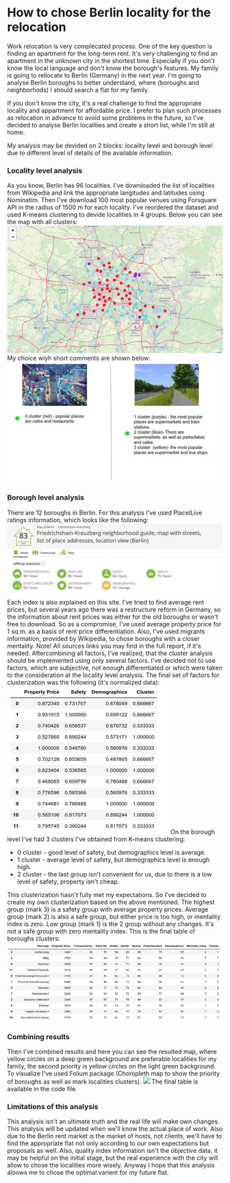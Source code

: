 <h1>How to chose Berlin locality for the relocation</h1>
<p>Work relocation is very complecated process. One of the key question is finding an apartment for the long-term rent.
It's very challenging to find an apartment in the unknown city in the shortest time. Especially if you don't know the local language and don't know the borough's features. 
My family is going to rellocate to Berlin (Germany) in the next year. I'm going to analyse Berlin boroughs to better understand, where (boroughs and neighborhods) I should search a flat for my family.</p>
<p>If you don't know the city, it's a real challenge to find the appropriate locality and appartment for affordable price. I prefer to plan such processes as relocation in advance to avoid some problems in the future, so I've decided to analyse Berlin localities and create a short list, while I'm still at home.<p>
<p> My analysis may be devided on 2 blocks: locality level and borough level due to different level of details of the available information.<p>

<h3> Locality level analysis</h3>
As you know, Berlin has 96 localities. I've downloaded the list of localities from Wikipedia and link the appropriate langitudes and latitudes using Nominatim. Then I've download 100 most popular venues using Forsquare API in the radius of 1500 m for each locality. I've reordered the dataset and used K-means clustering to devide localities in 4 groups. Below you can see the map with all clusters:
<img src='localities.jpg'>
My choice wiyh short comments are shown below:
<img src='local_choice.jpg'>

<h3> Borough level analysis</h3>
There are 12 boroughs in Berlin. 
For this analysis I've used PlaceILive ratings information, which looks like the following:
<img src='ratings.jpg'>
Each index is also explained on this site.
I've tried to find average rent prices, but several years ago there was a restructure reform in Germany, so the information about rent prices was either for the old boroughs or wasn't free to download. So as a compromise, I've used average property price for 1 sq.m. as a basis of rent price differentiation.
Also, I've used migrants information, provided by Wikipedia, to chose boroughs with a closer mentality.
Note! All sources links you may find in the full report, if it's needed.
Aftercombining all factors, I've realized, that the cluster analysis should be implemented using only several factors. I've decided not to use factors, which are subjective, not enough differentiated or which were taken to the consideration at the locality level analysis. 
The final set of factors for clusterization was the following (it's normalized data):
<img src='factors.jpg'>
On the borough level I've had 3 clusters I've obtained from K-means clustering:
<ul>
	<li>0 cluster - good level of safety, but demographics level is average.</li>
	<li>1 cluster - average level of safety, but demographics level is enough high.</li>
	<li>2 cluster - the last group isn't convenient for us, due to there is a low level of safety, property isn't cheap.
</ul>
This clusterization hasn't fully met my expectations. So I've decided to create my own clusterization based on the above mentioned.
The highest group (mark 3) is a safety group with average property prices.
Average group (mark 2) is also a safe group, but either price is too high, or mentality index is zero.
Low group (mark 1) is the 2 group without any changes. It's not a safe group with zero mentality index.
This is the final table of boroughs clusters:
<img src='boroughs.jpg'>

<h3> Combining results</h3>
Then I've combined results and here you can see the resulted map, where yellow circles on a deep green background are preferable localities for my family, the second priority is yellow circles on the light green background. To visualize I've used Folium package (Choropleth map to show the priority of boroughs as well as mark localities clusters). 
<img src='final_map.gpg'>
The final table is available in the code file.

<h3>Limitations of this analysis</h3> 
This analysis isn't an ultimate truth and the real life will make own changes. This analysis will be updated when we'll know the actual place of work. Also due to the Berlin rent market is the market of hosts, not clients, we'll have to find the appropriate flat not only according to our own expectations but proposals as well. Also, quality index information isn't the objective data, it may be helpful on the initial stage, but the real experience with the city will allow to chose the localities more wisely. Anyway I hope that this analysis aloows me to chose the optimal varient for my future flat.

